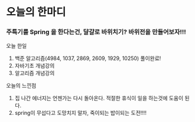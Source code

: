 # 오늘의 한마디
### 주특기를 Spring 을 한다는건, 댤걀로 바위치기? 바위전을 만들어보자!!!

오늘 한일
1. 백준 알고리즘(4984, 1037, 2869, 2609, 1929, 10250) 풀이완료!
2. 자바기초 개념강의
3. 알고리즘 개념강의


오늘의 느낀점
1. 집 나간 에너지는 언젠가는 다시 돌아온다. 적절한 휴식이 일을 하는것에 도움이 된다.
2. spring이 무섭다고 도망치지 말자, 죽이되는 밥이되는 도전!!!!
